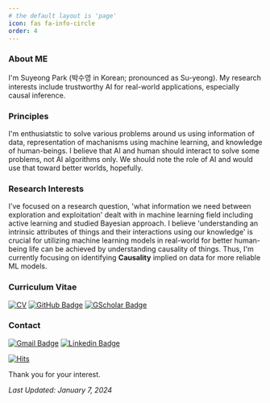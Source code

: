 ```yaml
---
# the default layout is 'page'
icon: fas fa-info-circle
order: 4
---
```


### About ME

I'm Suyeong Park (박수영 in Korean; pronounced as Su-yeong). My research interests include trustworthy AI for real-world applications, especially causal inference.


### Principles
I'm enthusiatstic to solve various problems around us using information of data, representation of machanisms using machine learning, and knowledge of human-beings. 
I believe that AI and human should interact to solve some problems, not AI algorithms only.
We should note the role of AI and would use that toward better worlds, hopefully.

### Research Interests
I've focused on a research question, 'what information we need between exploration and exploitation' dealt with in machine learning field including active learning and studied Bayesian approach.
I believe 'understanding an intrinsic attributes of things and their interactions using our knowledge' is crucial for utilizing machine learning models in real-world for better human-being life can be achieved by understanding causality of things.
Thus, I'm currently focusing on identifying __Causality__ implied on data for more reliable ML models.

### Curriculum Vitae
[![CV](https://img.shields.io/badge/CV-green.svg)](/assets/files/CV.pdf)
[![GitHub Badge](https://img.shields.io/badge/-Github-black?style=flat-square&logo=github&link=https://github.com/euphoria0-0)](https://github.com/euphoria0-0)
[![GScholar Badge](https://img.shields.io/badge/-Google%20Scholar-blue)](https://scholar.google.com/citations?user=-pQY91AAAAAJ&hl=ko)

### Contact
[![Gmail Badge](https://img.shields.io/badge/Gmail-d14836?style=flat&logo=Gmail&logoColor=white&link=mailto:suyeong.park0@gmail.com)](mailto:suyeong.park0@gmail.com)
[![Linkedin Badge](https://img.shields.io/badge/Linkedin-blue?style=flat&logo=Linkedin&logoColor=white&link=https://www.linkedin.com/in/suyeong-p-782a62187/)](https://www.linkedin.com/in/suyeong-p-782a62187/) 



[![Hits](https://hits.seeyoufarm.com/api/count/incr/badge.svg?url=https%3A%2F%2Feuphoria0-0.github.io%2Ftabs%2Fabout%2F&count_bg=%2303324C&title_bg=%2303324C&icon=&icon_color=%23E7E7E7&title=hits&edge_flat=false)](https://hits.seeyoufarm.com)

Thank you for your interest.





*Last Updated: January 7, 2024*

